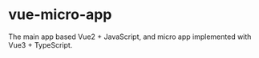 # vue-micro-app
The main app based Vue2 + JavaScript, and micro app implemented with Vue3 + TypeScript.
